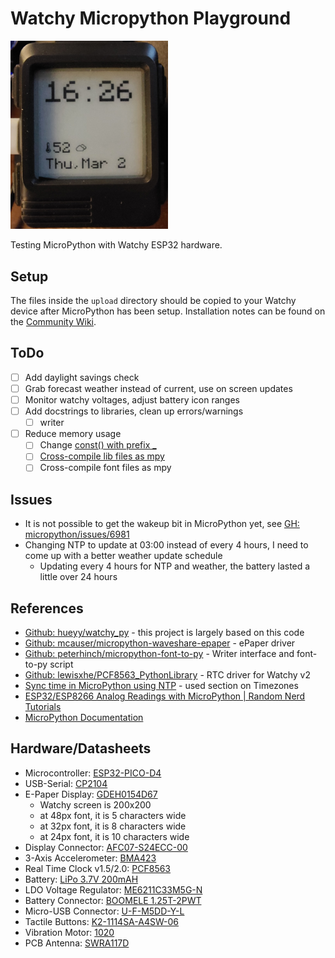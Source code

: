 # Watchy Micropython Playground

<img src="face.png" height="50%" width="50%">

Testing MicroPython with Watchy ESP32 hardware.

## Setup

The files inside the `upload` directory should be copied to your Watchy device after MicroPython has been setup. Installation notes can be found on the [Community Wiki](https://watchy-community.github.io/wiki/#/micropython/setup).

## ToDo

- [ ] Add daylight savings check
- [ ] Grab forecast weather instead of current, use on screen updates
- [ ] Monitor watchy voltages, adjust battery icon ranges
- [ ] Add docstrings to libraries, clean up errors/warnings
  - [ ] writer
- [ ] Reduce memory usage
  - [ ] Change [const() with prefix _](https://docs.micropython.org/en/latest/develop/optimizations.html#variables)
  - [ ] [Cross-compile lib files as mpy](https://docs.micropython.org/en/latest/develop/optimizations.html#frozen-bytecode)
  - [ ] Cross-compile font files as mpy

## Issues

- It is not possible to get the wakeup bit in MicroPython yet, see [GH: micropython/issues/6981](https://github.com/micropython/micropython/issues/6981)
- Changing NTP to update at 03:00 instead of every 4 hours, I need to come up with a better weather update schedule
  - Updating every 4 hours for NTP and weather, the battery lasted a little over 24 hours

## References

- [Github: hueyy/watchy_py](https://github.com/hueyy/watchy_py) - this project is largely based on this code
- [Github: mcauser/micropython-waveshare-epaper](https://github.com/mcauser/micropython-waveshare-epaper) - ePaper driver
- [Github: peterhinch/micropython-font-to-py](https://github.com/peterhinch/micropython-font-to-py) - Writer interface and font-to-py script
- [Github: lewisxhe/PCF8563_PythonLibrary](https://github.com/lewisxhe/PCF8563_PythonLibrary) - RTC driver for Watchy v2
- [Sync time in MicroPython using NTP](https://bhave.sh/micropython-ntp/) - used section on Timezones
- [ESP32/ESP8266 Analog Readings with MicroPython | Random Nerd Tutorials](https://randomnerdtutorials.com/esp32-esp8266-analog-readings-micropython/)
- [MicroPython Documentation](https://docs.micropython.org/en/latest/)

## Hardware/Datasheets

- Microcontroller: [ESP32-PICO-D4](https://www.espressif.com/sites/default/files/documentation/esp32-pico-d4_datasheet_en.pdf)
- USB-Serial: [CP2104](https://www.silabs.com/documents/public/data-sheets/cp2104.pdf)
- E-Paper Display: [GDEH0154D67](https://www.e-paper-display.com/products_detail/productId=455.html)
  - Watchy screen is 200x200
  - at 48px font, it is 5 characters wide
  - at 32px font, it is 8 characters wide
  - at 24px font, it is 10 characters wide
- Display Connector: [AFC07-S24ECC-00](https://datasheet.lcsc.com/szlcsc/1811021340_JUSHUO-AFC07-S24ECC-00_C11092.pdf)
- 3-Axis Accelerometer: [BMA423](https://watchy.sqfmi.com/assets/files/BST-BMA423-DS000-1509600-950150f51058597a6234dd3eaafbb1f0.pdf)
- Real Time Clock v1.5/2.0: [PCF8563](https://www.mouser.com/datasheet/2/302/PCF8563-1127619.pdf)
- Battery: [LiPo 3.7V 200mAH](https://www.powerstream.com/lip/GMB042030.pdf)
- LDO Voltage Regulator: [ME6211C33M5G-N](https://datasheet.lcsc.com/szlcsc/Nanjing-Micro-One-Elec-ME6211C33M5G-N_C82942.pdf)
- Battery Connector: [BOOMELE 1.25T-2PWT](https://datasheet.lcsc.com/szlcsc/1811092210_BOOMELE-Boom-Precision-Elec-1-25T-2PWT_C22074.pdf)
- Micro-USB Connector: [U-F-M5DD-Y-L](https://datasheet.lcsc.com/szlcsc/1811131825_Korean-Hroparts-Elec-U-F-M5DD-Y-L_C91146.pdf)
- Tactile Buttons: [K2-1114SA-A4SW-06](https://datasheet.lcsc.com/szlcsc/1810061013_Korean-Hroparts-Elec-K2-1114SA-A4SW-06_C136662.pdf)
- Vibration Motor: [1020](https://github.com/SeeedDocument/Bazaar_doc/raw/master/316040001/1020_datasheet.doc)
- PCB Antenna: [SWRA117D](https://www.ti.com/lit/an/swra117d/swra117d.pdf)
